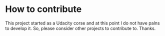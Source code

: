 # How to contribute

This project started as a Udacity corse and at this point I do not have palns to develop it. So, please consider other projects to contribute to. Thanks.
